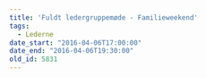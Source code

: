 ```yaml
---
title: 'Fuldt ledergruppemøde - Familieweekend'
tags:
  - Lederne
date_start: "2016-04-06T17:00:00"
date_end: "2016-04-06T19:30:00"
old_id: 5831
---
```

